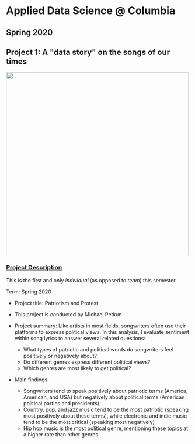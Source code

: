 ﻿# Applied Data Science @ Columbia
## Spring 2020
## Project 1: A "data story" on the songs of our times

<img src="figs/title1.jpeg" width="500">

### [Project Description](doc/)
This is the first and only *individual* (as opposed to *team*) this semester. 

Term: Spring 2020

+ Project title: Patriotism and Protest
+ This project is conducted by Michael Petkun

+ Project summary: Like artists in most fields, songwriters often use their platforms to express political views. In this analysis, I evaluate sentiment within song lyrics to answer several related questions:
  + What types of patriotic and political words do songwriters feel positively or negatively about?
  + Do different genres express different political views?
  + Which genres are most likely to get political?

+ Main findings:
  + Songwriters tend to speak positively about patriotic terms (America, American, and USA) but negatively about political terms (American political parties and presidents)
  + Country, pop, and jazz music tend to be the most patriotic (speaking most positively about these terms), while electronic and indie music tend to be the most critical (speaking most negatively)
  + Hip hop music is the most political genre, mentioning these topics at a higher rate than other genres